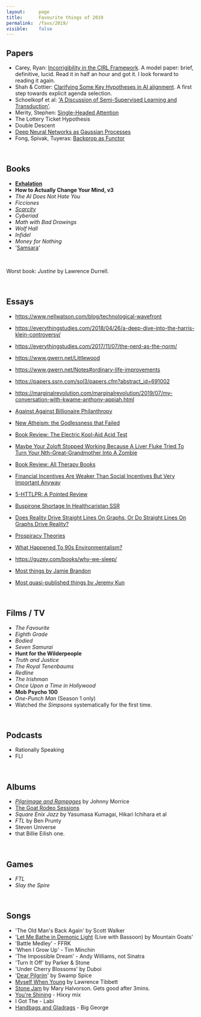 ```yaml
---
layout:     page
title:      Favourite things of 2019
permalink:  /favs/2019/
visible:    false
---
```



## Papers

* Carey, Ryan: [Incorrigibility in the CIRL Framework](https://arxiv.org/abs/1709.06275). A model paper: brief, definitive, lucid. Read it in half an hour and got it. I look forward to reading it again.
* Shah & Cottier: [Clarifying Some Key Hypotheses in AI alignment](https://www.alignmentforum.org/posts/mJ5oNYnkYrd4sD5uE/clarifying-some-key-hypotheses-in-ai-alignment). A first step towards explicit agenda selection.
* Schoelkopf et al: ['A Discussion of Semi-Supervised Learning and Transduction'](http://www.acad.bg/ebook/ml/MITPress-%20SemiSupervised%20Learning.pdf).
* Merity, Stephen: [Single-Headed Attention](https://arxiv.org/pdf/1911.11423.pdf)
* The Lottery Ticket Hypothesis
* Double Descent
* [Deep Neural Networks as Gaussian Processes](https://arxiv.org/abs/1711.00165)
* Fong, Spivak, Tuyeras: [Backprop as Functor](https://arxiv.org/abs/1711.10455)

<br>

## Books

* **[Exhalation](https://www.goodreads.com/review/show/2831553587?book_show_action=true)**
* **How to Actually Change Your Mind, v3**
* _The AI Does Not Hate You_
* _Ficciones_
* _[Scarcity](https://www.goodreads.com/review/show/2785735820?book_show_action=true)_
* _Cyberiad_
* _Math with Bad Drawings_
* _Wolf Hall_
* _Infidel_
* _Money for Nothing_
* '[Samsara](https://slatestarcodex.com/2019/11/04/samsara/)'

<br>

Worst book: _Justine_ by Lawrence Durrell.

<br>

## Essays

* https://www.nellwatson.com/blog/technological-wavefront
* https://everythingstudies.com/2018/04/26/a-deep-dive-into-the-harris-klein-controversy/
* https://everythingstudies.com/2017/11/07/the-nerd-as-the-norm/
* https://www.gwern.net/Littlewood
* https://www.gwern.net/Notes#ordinary-life-improvements
* https://papers.ssrn.com/sol3/papers.cfm?abstract_id=691002
* https://marginalrevolution.com/marginalrevolution/2019/07/my-conversation-with-kwame-anthony-appiah.html
* [Against Against Billionaire Philanthropy](https://slatestarcodex.com/2019/07/29/against-against-billionaire-philanthropy/)
* [New Atheism: the Godlessness that Failed](https://slatestarcodex.com/2019/10/30/new-atheism-the-godlessness-that-failed/)
* [Book Review: The Electric Kool-Aid Acid Test](https://slatestarcodex.com/2019/07/23/book-review-the-electric-kool-aid-acid-test/)
* [Maybe Your Zoloft Stopped Working Because A Liver Fluke Tried To Turn Your Nth-Great-Grandmother Into A Zombie](https://slatestarcodex.com/2019/08/19/maybe-your-zoloft-stopped-working-because-a-liver-fluke-tried-to-turn-your-nth-great-grandmother-into-a-zombie/)
* [Book Review: All Therapy Books](https://slatestarcodex.com/2019/11/20/book-review-all-therapy-books/)
* [Financial Incentives Are Weaker Than Social Incentives But Very Important Anyway](https://slatestarcodex.com/2019/10/28/financial-incentives-are-weaker-than-social-incentives-but-very-important-anyway/)

* [5-HTTLPR: A Pointed Review](https://slatestarcodex.com/2019/05/07/5-httlpr-a-pointed-review/)
* [Buspirone Shortage In Healthcaristan SSR](https://slatestarcodex.com/2019/04/30/buspirone-shortage-in-healthcaristan-ssr/)
* [Does Reality Drive Straight Lines On Graphs, Or Do Straight Lines On Graphs Drive Reality?](https://slatestarcodex.com/2019/03/13/does-reality-drive-straight-lines-on-graphs-or-do-straight-lines-on-graphs-drive-reality/)
* [Prospiracy Theories](https://slatestarcodex.com/2019/03/04/prospiracy-theories/)
* [What Happened To 90s Environmentalism?](https://slatestarcodex.com/2019/01/01/what-happened-to-90s-environmentalism/)
* https://guzey.com/books/why-we-sleep/
* [Most things by Jamie Brandon](https://scattered-thoughts.net/writing/humans-should-learn-maths/)
* [Most quasi-published things by Jeremy Kun](https://github.com/j2kun/general-audience-math-essays)

<br>

## Films / TV

* _The Favourite_
* _Eighth Grade_
* _Bodied_
* _Seven Samurai_
* **Hunt for the Wilderpeople**
* _Truth and Justice_
* _The Royal Tenenbaums_
* _Redline_
* _The Irishman_
* _Once Upon a Time in Hollywood_
* **Mob Psycho 100**
* _One-Punch Man_ (Season 1 only)
* Watched _the Simpsons_ systematically for the first time.

<br>

## Podcasts

* Rationally Speaking
* FLI

<br>

## Albums

* _[Pilgrimage and Rampages](https://swampspice.bandcamp.com/album/pilgrimage-and-rampages)_ by Johnny Morrice
* [The Goat Rodeo Sessions](https://www.youtube.com/watch?v=O7EcT5YzKhQ)
* _Square Enix Jazz_ by Yasumasa Kumagai, Hikari Ichihara et al
* _FTL_ by Ben Prunty
* Steven Universe
* that Billie Eilish one.

<br>

## Games

* _FTL_
* _Slay the Spire_

<br>

## Songs

* 'The Old Man's Back Again' by Scott Walker
* '[Let Me Bathe in Demonic Light](https://youtu.be/rbiBcDZGXQw?t=147) (Live with Bassoon) by Mountain Goats'
* 'Battle Medley' - FFRK 
* 'When I Grow Up' - Tim Minchin
* 'The Impossible Dream' - Andy Williams, not Sinatra
* 'Turn It Off' by Parker & Stone
* 'Under Cherry Blossoms' by Duboi
* '[Dear Pilgrim](https://soundcloud.com/swamp-spice/dear-pilgrim)' by Swamp Spice
* [Myself When Young](https://www.youtube.com/watch?v=I6-vGHVWEuE) by Lawrence Tibbett 
* [Stone Jam](https://youtu.be/3RY6snOkdsw?t=58) by Mary Halvorson. Gets good after 3mins.
* [You're Shining](https://www.youtube.com/watch?v=eldyDdqPoJk) - Hixxy mix
* I Got The - Labi
* [Handbags and Gladrags](https://www.youtube.com/watch?v=pHXfU2rx_jg) - Big George
